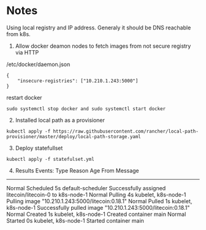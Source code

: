 # Notes 
Using local registry and IP address. Generaly it should be DNS reachable from k8s. 

1. Allow docker deamon nodes to fetch images from not secure registry via HTTP

/etc/docker/daemon.json
```
{
    "insecure-registries": ["10.210.1.243:5000"]
}
```

restart docker

```sudo systemctl stop docker and sudo systemctl start docker```

2. Installed local path as a provisioner 

```kubectl apply -f https://raw.githubusercontent.com/rancher/local-path-provisioner/master/deploy/local-path-storage.yaml```

3. Deploy statefullset

```kubectl apply -f statefulset.yml``` 

4. Results
Events:
  Type    Reason     Age   From                 Message
  ----    ------     ----  ----                 -------
  Normal  Scheduled  5s    default-scheduler    Successfully assigned litecoin/litecoin-0 to k8s-node-1
  Normal  Pulling    4s    kubelet, k8s-node-1  Pulling image "10.210.1.243:5000/litecoin:0.18.1"
  Normal  Pulled     1s    kubelet, k8s-node-1  Successfully pulled image "10.210.1.243:5000/litecoin:0.18.1"
  Normal  Created    1s    kubelet, k8s-node-1  Created container main
  Normal  Started    0s    kubelet, k8s-node-1  Started container main

